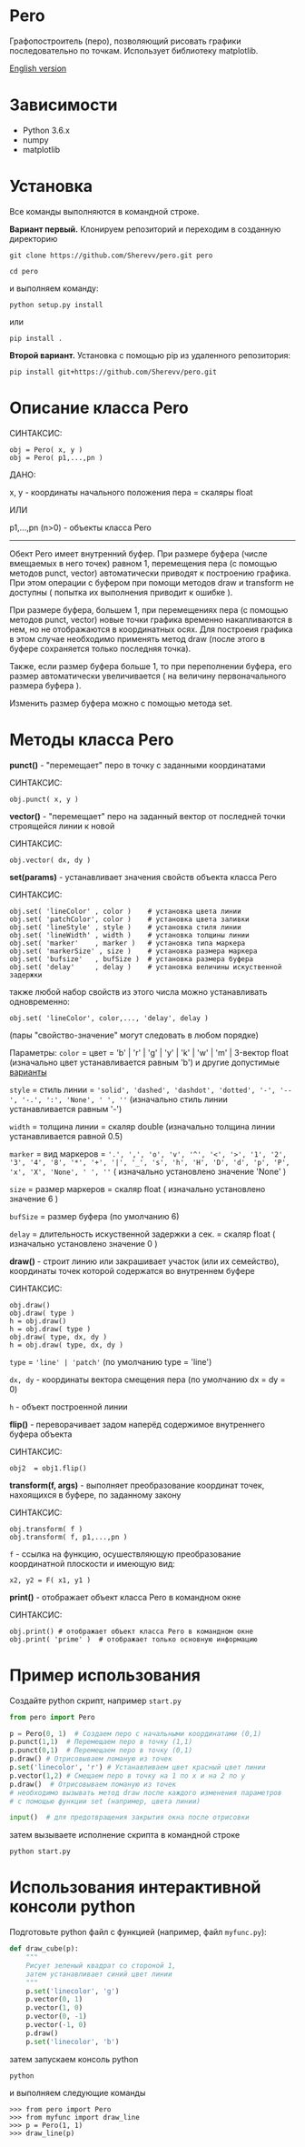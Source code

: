 # Pero

Графопостроитель (перо), позволяющий рисовать графики последовательно по точкам. 
Использует библиотеку matplotlib.

[English version](README.md)


# Зависимости

- Python 3.6.x
- numpy
- matplotlib


# Установка
Все команды выполняются в командной строке.

**Вариант первый.** Клонируем репозиторий и переходим в созданную директорию 

```commandline
git clone https://github.com/Sherevv/pero.git pero

cd pero
```

и выполняем команду:
```
python setup.py install
```
или
```
pip install .
```

**Второй вариант.** Установка с помощью pip из удаленного репозитория:

```
pip install git+https://github.com/Sherevv/pero.git
```

# Описание класса Pero

СИНТАКСИС:

    obj = Pero( x, y )
    obj = Pero( p1,...,pn ) 
    
ДАНО:

x, y - координаты начального положения пера = скаляры float

ИЛИ 
 
p1,...,pn (n>0) - объекты класса Pero


-------------------------------------------------------------------------

Обект Pero имеет внутренний буфер. 
При размере буфера (числе вмещаемых в него точек) равном 1,
перемещения пера (с помощью методов punct, vector) автоматически приводят 
к построению графика. При этом операции с буфером при помощи методов 
draw и transform не доступны ( попытка их выполнения приводит к ошибке ).

При размере буфера, большем 1, при перемещениях пера (с помощью 
методов punct, vector) новые точки графика временно накапливаются
в нем, но не отображаются в координатных осях.
Для построеия графика в этом случае необходимо применять метод draw
(после этого в буфере сохраняется только последняя точка).

Также, если размер буфера больше 1, то при переполнении буфера, его размер 
автоматически увеличивается ( на величину первоначального
размера буфера ). 

Изменить размер буфера можно с помощью метода set.

# Методы класса Pero
**punct()** - "перемещает" перо в точку с заданными координатами

СИНТАКСИС:

    obj.punct( x, y )

**vector()** - "перемещает" перо на заданный вектор от последней точки строящейся линии к новой 

СИНТАКСИС:
    
    obj.vector( dx, dy )
    
**set(params)** - устанавливает значения свойств объекта класса Pero

СИНТАКСИС:

    obj.set( 'lineColor' , color )    # установка цвета линии   
    obj.set( 'patchColor', color )    # установка цвета заливки
    obj.set( 'lineStyle' , style )    # установка стиля линии                
    obj.set( 'lineWidth' , width )    # установка толщины линии 
    obj.set( 'marker'    , marker )   # установка типа маркера
    obj.set( 'markerSize' , size )    # установка размера маркера   
    obj.set( 'bufsize'   , bufSize )  # установка размера буфера                        
    obj.set( 'delay'     , delay )    # установка величины искуственной задержки

также любой набор свойств из этого числа можно устанавливать одновременно:    
    
    obj.set( 'lineColor', color,..., 'delay', delay ) 
    
(пары "свойство-значение" могут следовать в любом порядке)        

Параметры:
`color` = цвет = 'b' | 'r' | 'g' | 'y' | 'k' | 'w' | 'm' | 3-вектор float  
(изначально цвет устанавливается равным 'b')  и другие допустимые [варианты](https://matplotlib.org/api/colors_api.html)

`style` = стиль линии = `'solid', 'dashed', 'dashdot', 'dotted', '-', '--', '-.', ':', 'None', ' ', ''` 
(изначально стиль линии устанавливается равным '-')

`width`  = толщина линии = скаляр double
(изначально толщина линии устанавливается равной 0.5)

`marker` = вид маркеров = `'.', ',', 'o', 'v', '^', '<', '>', '1', '2', '3', '4', '8',
'*', '+', '|', '_', 's', 'h', 'H', 'D', 'd', 'p', 'P', 'x', 'X', 'None', ' ', ''`
( изначально установлено значение 'None' )

`size` = размер маркеров = скаляр float ( изначально установлено значение 6 )

`bufSize` = размер буфера (по умолчанию 6)   
                     
`delay` = длительность искуственной задержки а сек. = скаляр float
( изначально установлено значение 0 )

**draw()** - строит линию или закрашивает участок (или их семейство), 
координаты точек которой содержатся во внутреннем буфере

СИНТАКСИС:

    obj.draw()
    obj.draw( type )            
    h = obj.draw()   
    h = obj.draw( type )           
    obj.draw( type, dx, dy )            
    h = obj.draw( type, dx, dy )

`type` = `'line' | 'patch'`  (по умолчанию type = 'line')

`dx, dy` - координаты вектора смещения пера (по умолчанию dx = dy = 0)

`h` - объект построенной линии

**flip()** - переворачивает задом наперёд содержимое внутреннего буфера объекта

СИНТАКСИС:
    
    obj2  = obj1.flip()

**transform(f, args)** - выполняет преобразование координат точек, нахоящихся в буфере, по заданному закону

СИНТАКСИС:

    obj.transform( f )
    obj.transform( f, p1,...,pn )

`f` - ссылка на функцию, осушествляющую преобразование координатной плоскости и имеющую вид:

    x2, y2 = F( x1, y1 ) 

**print()** - отображает объект класса Pero в командном окне

СИНТАКСИС:

    obj.print() # отображает объект класса Pero в командном окне
    obj.print( 'prime' )  # отображает только основную информацию    

# Пример использования

Создайте python скрипт, например `start.py`
```python
from pero import Pero

p = Pero(0, 1)  # Создаем перо с начальными координатами (0,1)
p.punct(1,1)  # Перемещаем перо в точку (1,1)
p.punct(0,1)  # Перемещаем перо в точку (0,1)
p.draw() # Отрисовываем ломаную из точек
p.set('linecolor', 'r') # Устанавливаем цвет красный цвет линии
p.vector(1,2) # Смещаем перо в точку на 1 по x и на 2 по y
p.draw()  # Отрисовываем ломаную из точек
# необходимо вызывать метод draw после каждого изменения параметров 
# с помощью функции set (например, цвета линии)

input()  # для предотвращения закрытия окна после отрисовки
```

затем вызываете исполнение скрипта в командной строке
```commandline
python start.py
```


# Использования интерактивной консоли python
Подготовьте python файл с функцией (например, файл `myfunc.py`):
```python
def draw_cube(p):
    """ 
    Рисует зеленый квадрат со стороной 1, 
    затем устанавливает синий цвет линии
    """
    p.set('linecolor', 'g')
    p.vector(0, 1)
    p.vector(1, 0)
    p.vector(0, -1)
    p.vector(-1, 0)
    p.draw()
    p.set('linecolor', 'b')    
```

затем запускаем консоль python
```commandline
python
```
и выполняем следующие команды

```
>>> from pero import Pero
>>> from myfunc import draw_line
>>> p = Pero(1, 1)
>>> draw_line(p)
```